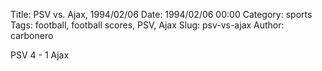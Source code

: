 Title: PSV vs. Ajax, 1994/02/06
Date: 1994/02/06 00:00
Category: sports
Tags: football, football scores, PSV, Ajax
Slug: psv-vs-ajax
Author: carbonero


PSV 4 - 1 Ajax
